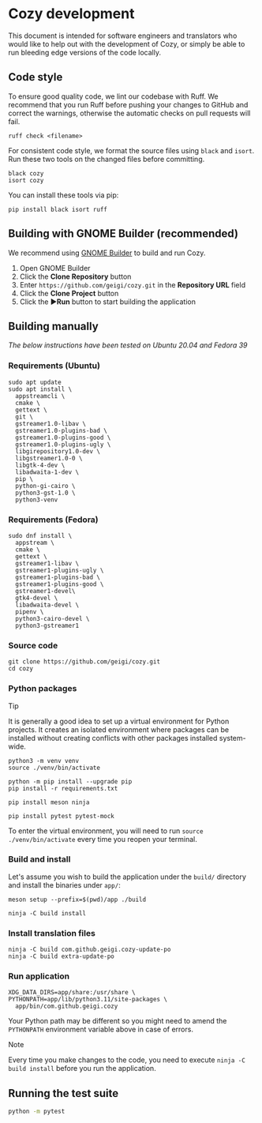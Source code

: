 # Cozy development

This document is intended for software engineers and translators who would like to help out with the development of Cozy, or simply be able to run bleeding edge versions of the code locally.

## Code style

To ensure good quality code, we lint our codebase with Ruff. We recommend that you run Ruff before pushing your changes to GitHub and correct the warnings, otherwise the automatic checks on pull requests will fail.

```
ruff check <filename>
```

For consistent code style, we format the source files using `black` and `isort`. Run these two tools on the changed files before committing.

```
black cozy
isort cozy
```

You can install these tools via pip: 

```
pip install black isort ruff
```


## Building with GNOME Builder (recommended)

We recommend using [GNOME Builder](https://apps.gnome.org/Builder/) to build and run Cozy.

1. Open GNOME Builder
2. Click the **Clone Repository** button
3. Enter `https://github.com/geigi/cozy.git` in the **Repository URL** field
4. Click the **Clone Project** button
5. Click the ▶️**Run** button to start building the application


## Building manually

_The below instructions have been tested on Ubuntu 20.04 and Fedora 39_


### Requirements (Ubuntu)

```console
sudo apt update
sudo apt install \
  appstreamcli \
  cmake \
  gettext \
  git \
  gstreamer1.0-libav \
  gstreamer1.0-plugins-bad \
  gstreamer1.0-plugins-good \
  gstreamer1.0-plugins-ugly \
  libgirepository1.0-dev \
  libgstreamer1.0-0 \
  libgtk-4-dev \
  libadwaita-1-dev \
  pip \
  python-gi-cairo \
  python3-gst-1.0 \
  python3-venv
```


### Requirements (Fedora)

```console
sudo dnf install \
  appstream \
  cmake \
  gettext \
  gstreamer1-libav \
  gstreamer1-plugins-ugly \
  gstreamer1-plugins-bad \
  gstreamer1-plugins-good \
  gstreamer1-devel\
  gtk4-devel \
  libadwaita-devel \
  pipenv \
  python3-cairo-devel \
  python3-gstreamer1
```


### Source code

```console
git clone https://github.com/geigi/cozy.git
cd cozy
```


### Python packages

> [!TIP]
> It is generally a good idea to set up a virtual environment for Python projects. It creates an isolated environment where packages can be installed without creating conflicts with other packages installed system-wide.

```console
python3 -m venv venv
source ./venv/bin/activate

python -m pip install --upgrade pip
pip install -r requirements.txt

pip install meson ninja

pip install pytest pytest-mock
```

To enter the virtual environment, you will need to run `source ./venv/bin/activate` every time you reopen your terminal.


### Build and install

Let's assume you wish to build the application under the `build/` directory and install the binaries under `app/`:

```console
meson setup --prefix=$(pwd)/app ./build

ninja -C build install
```


### Install translation files

```console
ninja -C build com.github.geigi.cozy-update-po
ninja -C build extra-update-po
```


### Run application

```console
XDG_DATA_DIRS=app/share:/usr/share \
PYTHONPATH=app/lib/python3.11/site-packages \
  app/bin/com.github.geigi.cozy
```

Your Python path may be different so you might need to amend the `PYTHONPATH` environment variable above in case of errors.

> [!NOTE]
> Every time you make changes to the code, you need to execute `ninja -C build install` before you run the application.


## Running the test suite

```bash
python -m pytest
```

